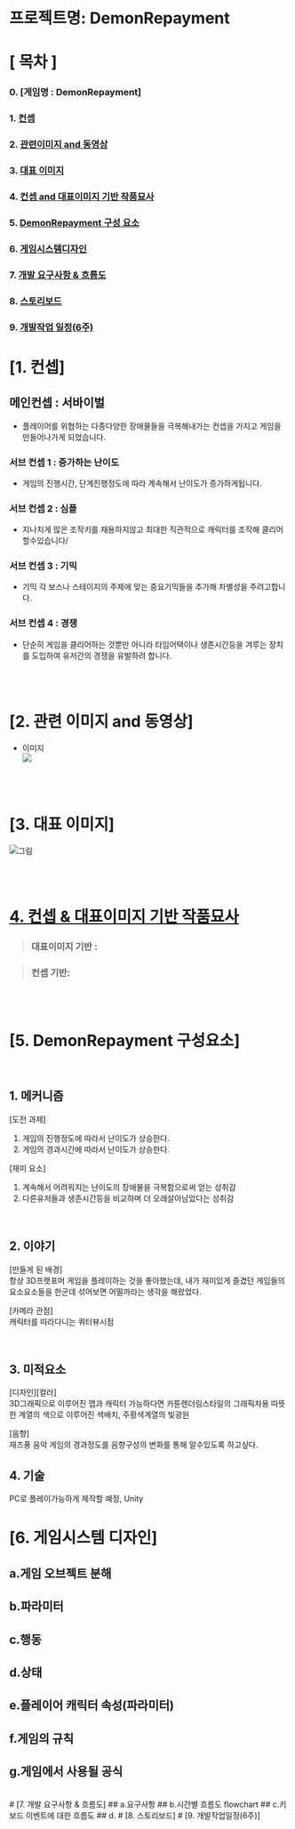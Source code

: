 
# 프로젝트명: DemonRepayment

# [ 목차 ]
### 0. [게임명 : DemonRepayment]
### 1. [컨셉](#1.-컨셉)
### 2. [관련이미지 and 동영상](#2.-관련이미지-and-동영상)
### 3. [대표 이미지](#3.-대표-이미지)
### 4. [컨셉 and 대표이미지 기반 작품묘사](#4.-대표이미지-기반-작품묘사)
### 5. [DemonRepayment 구성 요소](#5.demonrepayment-구성-요소)
### 6. [게임시스템디자인](#6.-게임시스템디자인)
### 7. [개발 요구사항 & 흐름도](#7.-개발-요구사항-&-흐름도)
### 8. [스토리보드](#8.-스토리보드)
### 9. [개발작업 일정(6주)](#9.-개발작업-일정)
# [1. 컨셉]

## 메인컨셉 : 서바이벌

- 플레이어를 위협하는 다종다양한 장애물들을 극복해내가는 컨셉을 가지고 게임을 만들어나가게 되었습니다.

### 서브 컨셉 1 : 증가하는 난이도

- 게임의 진행시간, 단계진행정도에 따라 계속해서 난이도가 증가하게됩니다.

### 서브 컨셉 2 : 심플

- 지나치게 많은 조작키를 채용하지않고 최대한 직관적으로 캐릭터를 조작해 클리어할수있습니다/

### 서브 컨셉 3 : 기믹

- 기믹 각 보스나 스테이지의 주제에 맞는 중요기믹들을 추가해 차별성을 주려고합니다.

### 서브 컨셉 4 : 경쟁

- 단순히 게임을 클리어하는 것뿐만 아니라 타임어택이나 생존시간등을 겨루는 장치를 도입하여 유저간의 경쟁을 유발하려 합니다.

<br><br>

# [2. 관련 이미지 and 동영상]

- 이미지  
  <img src="./img/엔터더건전.jpg">


<br><br>

# [3. 대표 이미지]

![그림](./img/user-images.githubusercontent.com/58819984/142895590-17d83431-dfa9-4684-b77f-d63af8b4fc6f.jpg)

<br><br>

# [4. 컨셉 & 대표이미지 기반 작품묘사](#3)

> ### 대표이미지 기반 : 

> ### 컨셉 기반:

<br><br>

# [5. DemonRepayment 구성요소]
<br>

## 1. 메커니즘

[도전 과제]

1. 게임의 진행정도에 따라서 난이도가 상승한다.
2. 게임의 경과시간에 따라서 난이도가 상승한다.

[재미 요소]

1. 계속해서 어려워지는 난이도의 장애물을 극복함으로써 얻는 성취감
2. 다른유저들과 생존시간등을 비교하며 더 오래살아남았다는 성취감

<br>

## 2. 이야기

[만들게 된 배경]  
항상 3D프랫포머 게임을 플레이하는 것을 좋아했는데,
내가 재미있게 즐겼던 게임들의 요소요소들을 한군데 섞어보면 어떨까라는 생각을 해왔었다.

[카메라 관점]  
캐릭터를 따라다니는 쿼터뷰시점

<br>

## 3. 미적요소

[디자인][컬러]  
3D그래픽으로 이루어진 맵과 캐릭터
가능하다면 카툰렌더링스타일의 그래픽차용
따뜻한 계열의 색으로 이루어진 색배치, 주황색계열의 빛광원

[음향]  
재즈풍 음악
게임의 경과정도를 음향구성의 변화를 통해 알수있도록 하고싶다.
<br>

## 4. 기술
PC로 플레이가능하게 제작할 예정, Unity

# [6. 게임시스템 디자인]
## a.게임 오브젝트 분해
## b.파라미터
## c.행동
## d.상태
## e.플레이어 캐릭터 속성(파라미터)
## f.게임의 규칙
## g.게임에서 사용될 공식
<br>
# [7. 개발 요구사항 & 흐름도]
## a.요구사항
## b.시간별 흐름도 flowchart
## c.키보드 이벤트에 대한 흐름도
## d.
# [8. 스토리보드]
# [9. 개발작업일정(6주)]
